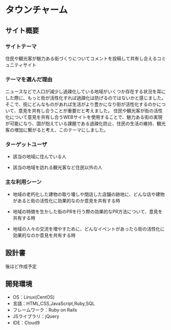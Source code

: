 # タウンチャーム

## サイト概要

### サイトテーマ

住民や観光客が魅力ある街づくりについてコメントを投稿して共有し合えるコミュニティサイト

### テーマを選んだ理由

ニュースなどで人口が減少し過疎化している地域がいくつか存在する状況を耳にした際に、もっと街が活性化すれば過疎化は防げるのではないかと感じました。
そこで、街にどんなものがあれば生活がより豊かになり街が活性化するのかについて、意見を共有し合うことが重要だと考えました。
住民や観光客が街の活性化について意見を共有し合うWEBサイトを使用することで、魅力ある街の実現が可能になり、国が抱えている課題である過疎化防止、住民の生活の維持、観光客の増加に繋がると考え、このテーマにしました。
​
### ターゲットユーザ

- 該当の地域に住んでいる人

- 該当の地域を訪れる観光客など住民以外の人
​
### 主な利用シーン

- 地域の老朽化した建物の取り壊しや閉店した店舗の跡地に、どんな店や建物があると街の活性化に効果的なのか意見を共有する時

- 地域の特徴を生かした街のPRを行う際の効果的なPR方法について、意見を共有する時

- 地域の人々の交流を増やすために、どんなイベントがあったら街の活性化に効果的なのか意見を共有する時
​
## 設計書
後ほど作成予定
​
## 開発環境
- OS：Linux(CentOS)
- 言語：HTML,CSS,JavaScript,Ruby,SQL
- フレームワーク：Ruby on Rails
- JSライブラリ：jQuery
- IDE：Cloud9
